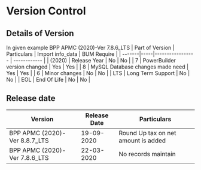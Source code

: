 # Version Control

## Details of Version

In given example BPP APMC (2020)-Ver 7.8.6_LTS
| Part of Version | Particulars | Import info_data | BUM Require |
| -------|-----|----------------- | ------------ |
| (2020) | Release Year | No | No |
| 7 | PowerBuilder version changed | Yes | Yes |
| 8 | MySQL Database changes made need | Yes | Yes |
| 6 | Minor changes | No | No |
| LTS | Long Term Support | No | No |
| EOL | End Of Life | No | No |

## Release date

| Version                       | Release Date | Particulars                         |
| ----------------------------- | ------------ | ----------------------------------- |
| BPP APMC (2020)-Ver 8.8.7_LTS | 19-09-2020   | Round Up tax on net amount is added |
| BPP APMC (2020)-Ver 7.8.6_LTS | 22-03-2020   | No records maintain                 |
